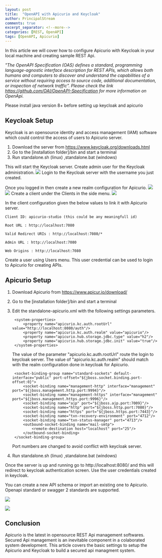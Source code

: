 ```yaml
---
layout: post
title:  "OpenAPI with Apicurio and Keycloak"
author: PrincipalStream
comments: true
excerpt_separator: <!--more-->
categories: [REST, OpenAPI]
tags: [OpenAPI, Apicurio]
---
```


In this article we will cover how to configure Apicurio with Keycloak in your local machine and creating sample REST Api.

<!--more-->

*"The OpenAPI Specification (OAS) defines a standard, programming language-agnostic interface description for REST APIs, which allows both humans and computers to discover and understand the capabilities of a service without requiring access to source code, additional documentation, or inspection of network traffic". Please check the link https://github.com/OAI/OpenAPI-Specification for more information on OpenApi.*

Please install java version 8+ before setting up keycloak and apicurio 

## Keycloak Setup

Keycloak is an opensource identity and access management (IAM) software which could control the access of users to Apicurio server.
1. Download the server from https://www.keycloak.org/downloads.html
2. Go to the [installation folder]/bin and start a terminal
3. Run standalone.sh (linux) ,standalone.bat (windows)

This will start the Keycloak server. Create admin user for the Keycloak administration.
![](/assets/img/apicurio/keycloak-admin.png)
Login to the Keycloak server with the username you just created.

Once you logged in then create a new realm configuration for Apicurio.
![](/assets/img/apicurio/keycloak-createrealm.png)
![](/assets/img/apicurio/keycloak-addrealm.png)
Create a client under the Clients in the side menu. 
![](/assets/img/apicurio/keycloak-addclient.png)

In the client configuration given the below values to link it with Apicurio server.
    
    Client ID: apicurio-studio (this could be any meaningfull id)
    
    Root URL : http://localhost:7080
    
    Valid Redirect URIs : http://localhost:7080/*
    
    Admin URL : http://localhost:7080
    
    Web Origins : http://localhost:7080

Create a user using Users menu. This user credential can be used to login to Apicurio for creating APIs.

## Apicurio Setup

1. Download Apicurio from https://www.apicur.io/download/
2. Go to the [installation folder]/bin and start a terminal
3. Edit the standalone-apicurio.xml with the following settings parameters.

        <system-properties>
            <property name="apicurio.kc.auth.rootUrl" value="http://localhost:8080/auth"/>
            <property name="apicurio.kc.auth.realm" value="apicurio"/>
            <property name="apicurio.hub.storage.jdbc.type" value="h2"/>
            <property name="apicurio.hub.storage.jdbc.init" value="true"/>
        </system-properties>

    The value of the parameter "apicurio.kc.auth.rootUrl" route the login to keycloak server. The value of "apicurio.kc.auth.realm" should match with the realm configuration done in keycloak for Apicurio.

        <socket-binding-group name="standard-sockets" default-interface="public" port-offset="${jboss.socket.binding.port-offset:0}">
            <socket-binding name="management-http" interface="management" port="${jboss.management.http.port:9994}"/>
            <socket-binding name="management-https" interface="management" port="${jboss.management.https.port:9996}"/>
            <socket-binding name="ajp" port="${jboss.ajp.port:7009}"/>
            <socket-binding name="http" port="${jboss.http.port:7080}"/>
            <socket-binding name="https" port="${jboss.https.port:7443}"/>
            <socket-binding name="txn-recovery-environment" port="4712"/>
            <socket-binding name="txn-status-manager" port="4713"/>
            <outbound-socket-binding name="mail-smtp">
                <remote-destination host="localhost" port="25"/>
            </outbound-socket-binding>
        </socket-binding-group>
    
    Port numbers are changed to avoid conflict with keycloak server.

4. Run standalone.sh (linux) ,standalone.bat (windows)
 
Once the server is up and running go to http://localhost:8080/ and this will redirect to keycloak authentication screen. Use the user credentials created in keycloak.

You can create a new API schema or import an existing one to Apicurio. Openapi standard or swagger 2 standards are supported.

![](/assets/img/apicurio/create-api.png)

![](/assets/img/apicurio/view-api.png)

## Conclusion

Apicurio is the latest in opensource REST Api management softwares. Secured Api management is an inevitable component in a colaborated system development. This article covers the basic settings to setup the Apicurio and Keycloak to build a secured api managment system.

